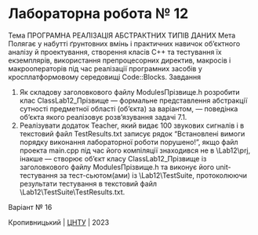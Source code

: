 ﻿# Лабораторна робота № 12

Тема
ПРОГРАМНА РЕАЛІЗАЦІЯ АБСТРАКТНИХ ТИПІВ ДАНИХ
Мета
Полягає у набутті ґрунтовних вмінь і практичних навичок об’єктного аналізу й проектування, створення класів С++ та тестування їх екземплярів, використання препроцесорних директив, макросів і макрооператорів під час реалізації програмних засобів у кросплатформовому середовищі Code::Blocks.
Завдання
1.	Як складову заголовкового файлу ModulesПрізвище.h розробити клас ClassLab12_Прізвище –– формальне представлення абстракції сутності предметної області (об’єкта) за варіантом, ― поведінка об’єкта якого реалізовує розв’язування задачі 7.1.
2.	Реалізувати додаток Teacher, який видає 100 звукових сигналів і в текстовий файл TestResults.txt записує рядок “Встановлені вимоги порядку виконання лабораторної роботи порушено!”, якщо файл проекта main.срр під час його компіляції знаходився не в \Lab12\prj, інакше –– створює об’єкт класу ClassLab12_Прізвище із заголовкового файлу ModulesПрізвище.h та виконує його unit-тестування за тест-сьютом(ами) із \Lab12\TestSuite\, протоколюючи результати тестування в текстовий файл \Lab12\TestSuite\TestResults.txt.

Варіант № 16


Кропивницький | <a href="http://www.kntu.kr.ua/">ЦНТУ</a> | 2023
